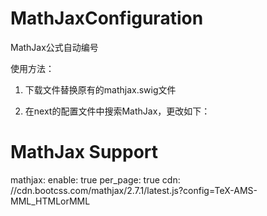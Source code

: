 # MathJaxConfiguration
MathJax公式自动编号

使用方法：

1. 下载文件替换原有的mathjax.swig文件

2. 在next的配置文件中搜索MathJax，更改如下：

# MathJax Support
mathjax:
  enable: true
  per_page: true
  cdn: //cdn.bootcss.com/mathjax/2.7.1/latest.js?config=TeX-AMS-MML_HTMLorMML
